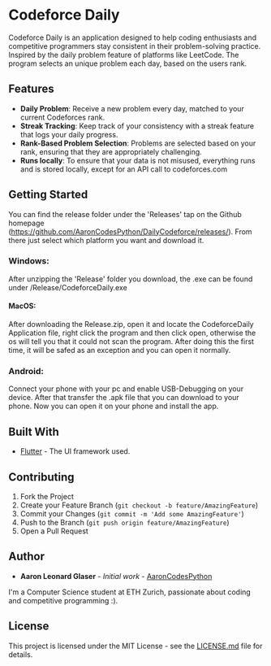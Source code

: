 # Codeforce Daily

Codeforce Daily is an application designed to help coding enthusiasts and competitive programmers stay consistent in their problem-solving practice. Inspired by the daily problem feature of platforms like LeetCode. The program selects an unique problem each day, based on the users rank. 

## Features

- **Daily Problem**: Receive a new problem every day, matched to your current Codeforces rank.
- **Streak Tracking**: Keep track of your consistency with a streak feature that logs your daily progress.
- **Rank-Based Problem Selection**: Problems are selected based on your rank, ensuring that they are appropriately challenging.
- **Runs locally**: To ensure that your data is not misused, everything runs and is stored locally, except for an API call to codeforces.com

## Getting Started

You can find the release folder under the 'Releases' tap on the Github homepage (https://github.com/AaronCodesPython/DailyCodeforce/releases/). From there just select which platform you want and download it.

### Windows:
After unzipping the 'Release' folder you download, the .exe can be found under /Release/CodeforceDaily.exe

#### MacOS:

After downloading the Release.zip, open it and locate the CodeforceDaily Application file, right click the program and then click open, otherwise the os will tell you that it could not scan the program. After doing this the first time, it will be safed as an exception and you can open it normally.

### Android:
 
 Connect your phone with your pc and enable USB-Debugging on your device. After that transfer the .apk file that you can download to your phone. Now you can open it on your phone and install the app.

## Built With

- [Flutter](https://flutter.dev/) - The UI framework used.

## Contributing

1. Fork the Project
2. Create your Feature Branch (`git checkout -b feature/AmazingFeature`)
3. Commit your Changes (`git commit -m 'Add some AmazingFeature'`)
4. Push to the Branch (`git push origin feature/AmazingFeature`)
5. Open a Pull Request

## Author

- **Aaron Leonard Glaser** - *Initial work* - [AaronCodesPython](https://github.com/AaronCodesPython)

I'm a Computer Science student at ETH Zurich, passionate about coding and competitive programming :). 

## License

This project is licensed under the MIT License - see the [LICENSE.md](./app/LICENSE.md) file for details.

